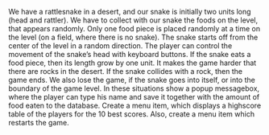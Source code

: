   We have a rattlesnake in a desert, and our snake is initially two units long (head and
rattler). We have to collect with our snake the foods on the level, that appears randomly.
Only one food piece is placed randomly at a time on the level (on a field, where there is 
no snake). 
  The snake starts off from the center of the level in a random direction. The player can 
control the movement of the snake’s head with keyboard buttons. If the snake eats a food
piece, then its length grow by one unit.
  It makes the game harder that there are rocks in the desert. If the snake collides with a 
rock, then the game ends. We also lose the game, if the snake goes into itself, or into the 
boundary of the game level.
  In these situations show a popup messagebox, where the player can type his name and 
save it together with the amount of food eaten to the database. Create a menu item, 
which displays a highscore table of the players for the 10 best scores. Also, create a menu 
item which restarts the game.
